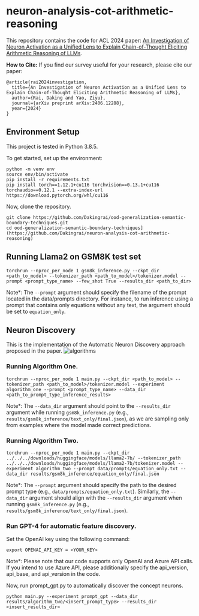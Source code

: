 # neuron-analysis-cot-arithmetic-reasoning

This repository contains the code for ACL 2024 paper: [An Investigation of Neuron Activation as a Unified Lens to Explain Chain-of-Thought Eliciting Arithmetic Reasoning of LLMs](https://arxiv.org/abs/2406.12288).

**How to Cite:** If you find our survey useful for your research, please cite our paper:
```
@article{rai2024investigation,
  title={An Investigation of Neuron Activation as a Unified Lens to Explain Chain-of-Thought Eliciting Arithmetic Reasoning of LLMs},
  author={Rai, Daking and Yao, Ziyu},
  journal={arXiv preprint arXiv:2406.12288},
  year={2024}
}
```

## Environment Setup
This project is tested in Python 3.8.5.

To get started, set up the environment:
```
python -m venv env 
source env/bin/activate
pip install -r requirements.txt
pip install torch==1.12.1+cu116 torchvision==0.13.1+cu116 torchaudio==0.12.1 --extra-index-url https://download.pytorch.org/whl/cu116
```

Now, clone the repository. 
```
git clone https://github.com/Dakingrai/ood-generalization-semantic-boundary-techniques.git
cd ood-generalization-semantic-boundary-techniques](https://github.com/Dakingrai/neuron-analysis-cot-arithmetic-reasoning)
```

## Running Llama2 on GSM8K test set
```
torchrun --nproc_per_node 1 gsm8k_inference.py --ckpt_dir <path_to_model> --tokenizer_path <path_to_model>/tokenizer.model --prompt <prompt_type_name> --few_shot True --results_dir <path_to_dir>
```
Note*: The `--prompt` argument should specify the filename of the prompt located in the data/prompts directory. For instance, to run inference using a prompt that contains only equations without any text, the argument should be set to `equation_only`.


## Neuron Discovery
This is the implementation of the Automatic Neuron Discovery approach proposed in the paper. 
![algorithms](https://github.com/user-attachments/assets/f6560d02-f0fc-465e-913c-1544e87e1302)

### Running Algorithm One.
```
torchrun --nproc_per_node 1 main.py --ckpt_dir <path_to_model> --tokenizer_path <path_to_model>/tokenizer.model --experiment algorithm_one --prompt <prompt_type_name> --data_dir <path_to_prompt_type_inference_results>
```

Note*: The `--data_dir` argument should point to the `--results_dir` argument while running `gsm8k_inference.py` (e.g., `results/gsm8k_inference/text_only/final.json`), as we are sampling only from examples where the model made correct predictions.

### Running Algorithm Two.
```
torchrun --nproc_per_node 1 main.py --ckpt_dir ../../../downloads/huggingface/models/llama2-7b/ --tokenizer_path ../../../downloads/huggingface/models/llama2-7b/tokenizer.model --experiment algorithm_two --prompt data/prompts/equation_only.txt --data_dir results/gsm8k_inference/equation_only/final.json
```
Note*: The `--prompt` argument should specify the path to the desired prompt type (e.g., `data/prompts/equation_only.txt`). Similarly, the `--data_dir` argument should align with the `--results_dir` argument when running `gsm8k_inference.py` (e.g., `results/gsm8k_inference/text_only/final.json`).


### Run GPT-4 for automatic feature discovery.
Set the OpenAI key using the following command:
```
export OPENAI_API_KEY = <YOUR_KEY>
```
Note*: Please note that our code supports only OpenAI and Azure API calls. If you intend to use Azure API, please additionally specify the api_version, api_base, and api_version in the code.

Now, run prompt_gpt.py to automatically discover the concept neurons.

```
python main.py --experiment prompt_gpt --data_dir results/algorithm_two/<insert_prompt_type> --results_dir <insert_results_dir>
```
